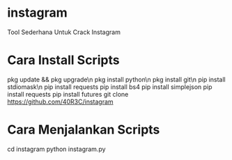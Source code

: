 # instagram
Tool Sederhana Untuk Crack Instagram

# Cara Install Scripts
pkg update && pkg upgrade\n
pkg install python\n
pkg install git\n
pip install stdiomask\n
pip install requests
pip install bs4
pip install simplejson
pip install requests
pip install futures
git clone https://github.com/40R3C/instagram

# Cara Menjalankan Scripts
cd instagram
python instagram.py



